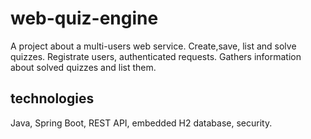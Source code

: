 # web-quiz-engine 
A project about a multi-users web service. Create,save, list and solve quizzes. Registrate users, authenticated requests.
Gathers information about solved quizzes and list them. 

## technologies
Java, Spring Boot, REST API, embedded H2 database, security.
